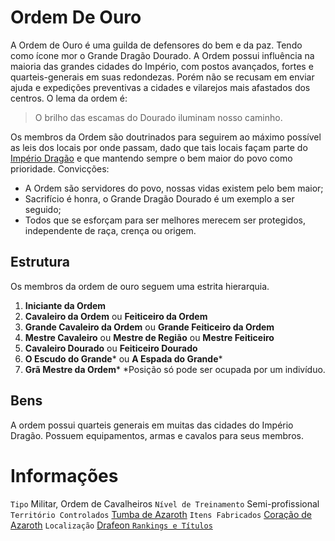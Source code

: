 <!-- TITLE: Ordem De Ouro -->
<!-- SUBTITLE: Visão geral sobre Ordem De Ouro -->

# Ordem De Ouro
A Ordem de Ouro é uma guilda de defensores do bem e da paz. Tendo como ícone mor o Grande Dragão Dourado. A Ordem possui influência na maioria das grandes cidades do Império, com postos avançados, fortes e quarteis-generais em suas redondezas. Porém não se recusam em enviar ajuda e expedições preventivas a cidades e vilarejos mais afastados dos centros. O lema da ordem é:
> O brilho das escamas do Dourado iluminam nosso caminho.

Os membros da Ordem são doutrinados para seguirem ao máximo possível as leis dos locais por onde passam, dado que tais locais façam parte do [Império Dragão](http://localhost/faccoes/nacoes/imperio-dragao#imperio-dragao) e que mantendo sempre o bem maior do povo como prioridade. Convicções:
* A Ordem são servidores do povo, nossas vidas existem pelo bem maior;
* Sacrifício é honra, o Grande Dragão Dourado é um exemplo a ser seguido;
* Todos que se esforçam para ser melhores merecem ser protegidos, independente de raça, crença ou origem.
## Estrutura
Os membros da ordem de ouro seguem uma estrita hierarquia.
1. **Iniciante da Ordem**
2. **Cavaleiro da Ordem** ou **Feiticeiro da Ordem**
3. **Grande Cavaleiro da Ordem** ou **Grande Feiticeiro da Ordem**
4. **Mestre Cavaleiro** ou **Mestre de Região** ou **Mestre Feiticeiro**
5. **Cavaleiro Dourado** ou **Feiticeiro Dourado**
6. **O Escudo do Grande*** ou **A Espada do Grande*** 
7. **Grã Mestre da Ordem***
*Posição só pode ser ocupada por um indivíduo. 

## Bens
A ordem possui quarteis generais em muitas das cidades do Império Dragão. Possuem equipamentos, armas e cavalos para seus membros.

# Informações
`Tipo` Militar, Ordem de Cavalheiros
`Nível de Treinamento` Semi-profissional 
`Território Controlados` [Tumba de Azaroth](http://localhost/lugares/plano-material/drafeon/sudeste-de-drafeon/felicidade/tumba-de-azaroth#tumba-de-azaroth) 
`Itens Fabricados` [Coração de Azaroth](http://localhost/itens/unicos/coracao-de-azarothr#coracao-de-azaroth) 
`Localização` [Drafeon ](http://localhost/lugares/plano-material/drafeon#drafeon)
[`Rankings e Títulos`](http://localhost/rankings-e-titulos#ordem-de-ouro)


